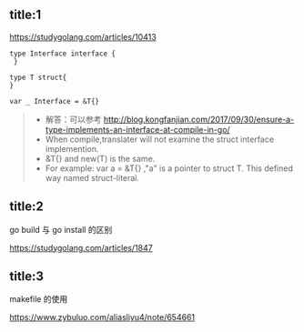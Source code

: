 ## title:1
https://studygolang.com/articles/10413

```golang
type Interface interface {
 }
 
type T struct{ 
}
 
var _ Interface = &T{}
```

> * 解答：可以参考 http://blog.kongfanjian.com/2017/09/30/ensure-a-type-implements-an-interface-at-compile-in-go/
> * When compile,translater will not examine the struct interface implemention.
> * &T{} and new(T) is the same.
> * For example: var a = &T{} ,"a" is a pointer to struct T. This defined way named struct-literal.
 

## title:2
go build 与 go install 的区别

https://studygolang.com/articles/1847



## title:3 
makefile 的使用

https://www.zybuluo.com/aliasliyu4/note/654661

























